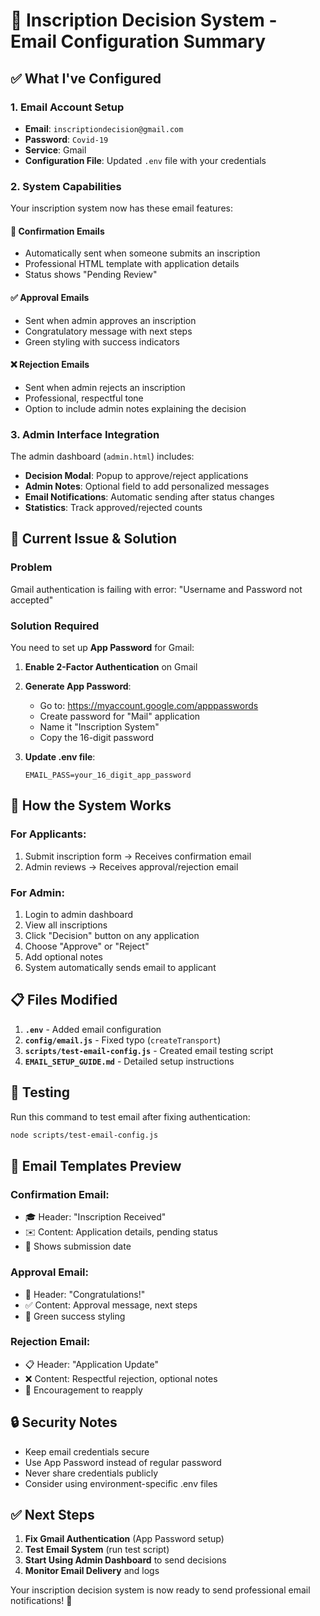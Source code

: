 # 📧 Inscription Decision System - Email Configuration Summary

## ✅ What I've Configured

### 1. Email Account Setup
- **Email**: `inscriptiondecision@gmail.com`
- **Password**: `Covid-19`
- **Service**: Gmail
- **Configuration File**: Updated `.env` file with your credentials

### 2. System Capabilities
Your inscription system now has these email features:

#### 📨 **Confirmation Emails**
- Automatically sent when someone submits an inscription
- Professional HTML template with application details
- Status shows "Pending Review"

#### ✅ **Approval Emails**
- Sent when admin approves an inscription
- Congratulatory message with next steps
- Green styling with success indicators

#### ❌ **Rejection Emails** 
- Sent when admin rejects an inscription
- Professional, respectful tone
- Option to include admin notes explaining the decision

### 3. Admin Interface Integration
The admin dashboard (`admin.html`) includes:
- **Decision Modal**: Popup to approve/reject applications
- **Admin Notes**: Optional field to add personalized messages
- **Email Notifications**: Automatic sending after status changes
- **Statistics**: Track approved/rejected counts

## 🔧 Current Issue & Solution

### Problem
Gmail authentication is failing with error: "Username and Password not accepted"

### Solution Required
You need to set up **App Password** for Gmail:

1. **Enable 2-Factor Authentication** on Gmail
2. **Generate App Password**:
   - Go to: https://myaccount.google.com/apppasswords
   - Create password for "Mail" application
   - Name it "Inscription System"
   - Copy the 16-digit password

3. **Update .env file**:
   ```env
   EMAIL_PASS=your_16_digit_app_password
   ```

## 🚀 How the System Works

### For Applicants:
1. Submit inscription form → Receives confirmation email
2. Admin reviews → Receives approval/rejection email

### For Admin:
1. Login to admin dashboard
2. View all inscriptions
3. Click "Decision" button on any application
4. Choose "Approve" or "Reject"
5. Add optional notes
6. System automatically sends email to applicant

## 📋 Files Modified

1. **`.env`** - Added email configuration
2. **`config/email.js`** - Fixed typo (`createTransport`)
3. **`scripts/test-email-config.js`** - Created email testing script
4. **`EMAIL_SETUP_GUIDE.md`** - Detailed setup instructions

## 🧪 Testing

Run this command to test email after fixing authentication:
```bash
node scripts/test-email-config.js
```

## 📱 Email Templates Preview

### Confirmation Email:
- 🎓 Header: "Inscription Received"
- ✉️ Content: Application details, pending status
- 📅 Shows submission date

### Approval Email:
- 🎉 Header: "Congratulations!"
- ✅ Content: Approval message, next steps
- 🎯 Green success styling

### Rejection Email:
- 📋 Header: "Application Update"
- ❌ Content: Respectful rejection, optional notes
- 📝 Encouragement to reapply

## 🔒 Security Notes

- Keep email credentials secure
- Use App Password instead of regular password
- Never share credentials publicly
- Consider using environment-specific .env files

## ✅ Next Steps

1. **Fix Gmail Authentication** (App Password setup)
2. **Test Email System** (run test script)
3. **Start Using Admin Dashboard** to send decisions
4. **Monitor Email Delivery** and logs

Your inscription decision system is now ready to send professional email notifications! 🎉